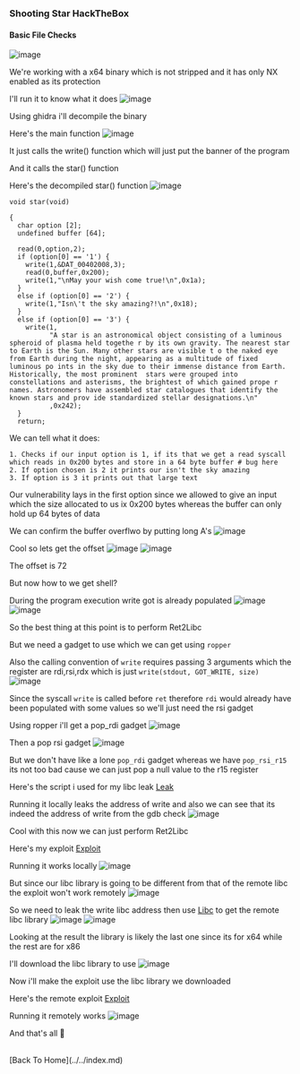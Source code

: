 <h3> Shooting Star HackTheBox </h3>

#### Basic File Checks
![image](https://user-images.githubusercontent.com/113513376/222980704-b15aee2b-5628-4df9-9a4a-bcecf033f4fb.png)

We're working with a x64 binary which is not stripped and it has only NX enabled as its protection

I'll run it to know what it does
![image](https://user-images.githubusercontent.com/113513376/222980846-a822afc4-927c-4ee2-89e3-3b69238e166f.png)

Using ghidra i'll decompile the binary

Here's the main function
![image](https://user-images.githubusercontent.com/113513376/222980933-c5983abb-50d8-4c67-97de-b179c2892bc1.png)

It just calls the write() function which will just put the banner of the program

And it calls the star() function

Here's the decompiled star() function
![image](https://user-images.githubusercontent.com/113513376/222981313-e4f10b47-00f1-4679-8485-fbf4b0f13fc5.png)

```
void star(void)

{
  char option [2];
  undefined buffer [64];
  
  read(0,option,2);
  if (option[0] == '1') {
    write(1,&DAT_00402008,3);
    read(0,buffer,0x200);
    write(1,"\nMay your wish come true!\n",0x1a);
  }
  else if (option[0] == '2') {
    write(1,"Isn\'t the sky amazing?!\n",0x18);
  }
  else if (option[0] == '3') {
    write(1,
          "A star is an astronomical object consisting of a luminous spheroid of plasma held togethe r by its own gravity. The nearest star to Earth is the Sun. Many other stars are visible t o the naked eye from Earth during the night, appearing as a multitude of fixed luminous po ints in the sky due to their immense distance from Earth. Historically, the most prominent  stars were grouped into constellations and asterisms, the brightest of which gained prope r names. Astronomers have assembled star catalogues that identify the known stars and prov ide standardized stellar designations.\n"
          ,0x242);
  }
  return;
```

We can tell what it does:

```
1. Checks if our input option is 1, if its that we get a read syscall which reads in 0x200 bytes and store in a 64 byte buffer # bug here
2. If option chosen is 2 it prints our isn't the sky amazing
3. If option is 3 it prints out that large text
```

Our vulnerability lays in the first option since we allowed to give an input which the size allocated to us ix 0x200 bytes whereas the buffer can only hold up 64 bytes of data

We can confirm the buffer overflwo by putting long A's 
![image](https://user-images.githubusercontent.com/113513376/222981958-cad8501f-f3ab-4065-a5d5-adf1869aff0f.png)

Cool so lets get the offset 
![image](https://user-images.githubusercontent.com/113513376/222982035-7d099617-69da-4fd6-964c-d7f2361a5ef4.png)
![image](https://user-images.githubusercontent.com/113513376/222982040-c19d1090-e7fe-4887-8bb9-660c3263d059.png)

The offset is 72

But now how to we get shell?

During the program execution write got is already populated
![image](https://user-images.githubusercontent.com/113513376/222982323-d937e0e8-179c-4fc2-8bb3-209ff0babe3a.png)
![image](https://user-images.githubusercontent.com/113513376/222982336-a91123fa-e5fc-4ceb-9638-60a78a52d5db.png)

So the best thing at this point is to perform Ret2Libc

But we need a gadget to use which we can get using `ropper`

Also the calling convention of `write` requires passing 3 arguments which the register are rdi,rsi,rdx which is just `write(stdout, GOT_WRITE, size)`
![image](https://user-images.githubusercontent.com/127159644/223857605-77786288-8dda-45cb-bc2b-deb7ee623136.png)

Since the syscall `write` is called before `ret` therefore `rdi` would already have been populated with some values so we'll just need the rsi gadget

Using ropper i'll get a pop_rdi gadget 
![image](https://user-images.githubusercontent.com/127159644/223857787-8f3a5f43-11a4-4ec5-87a8-04ced43a8766.png)

Then a pop rsi gadget
![image](https://user-images.githubusercontent.com/127159644/223858398-f9db78fc-9dd7-41ae-87f6-40fdf60693dc.png)

But we don't have like a lone `pop_rdi` gadget whereas we have `pop_rsi_r15` its not too bad cause we can just pop a null value to the r15 register

Here's the script i used for my libc leak [Leak](https://github.com/markuched13/markuched13.github.io/blob/main/solvescript/htb/pwn/shootingstar/leak.py)

Running it locally leaks the address of write and also we can see that its indeed the address of write from the gdb check
![image](https://user-images.githubusercontent.com/127159644/223860088-f3b49d65-d519-4790-84b8-20cd6a0ae830.png)

Cool with this now we can just perform Ret2Libc 

Here's my exploit [Exploit](https://github.com/markuched13/markuched13.github.io/blob/main/solvescript/htb/pwn/shootingstar/local_exploit.py)

Running it works locally
![image](https://user-images.githubusercontent.com/127159644/223864693-d8ced134-250c-4b12-a32f-161429dd19b1.png)

But since our libc library is going to be different from that of the remote libc the exploit won't work remotely
![image](https://user-images.githubusercontent.com/127159644/223864922-65ad26d2-1e97-47b2-a6e0-481cb766c93f.png)

So we need to leak the write libc address then use [Libc](https://libc.blukat.me/) to get the remote libc library
![image](https://user-images.githubusercontent.com/127159644/223865100-0edcae8d-c035-45a6-8151-7d46542ea2f5.png)
![image](https://user-images.githubusercontent.com/127159644/223865293-58fe930d-a12b-4bff-84fc-52e915db67a6.png)

Looking at the result the library is likely the last one since its for x64 while the rest are for x86

I'll download the libc library to use 
![image](https://user-images.githubusercontent.com/127159644/223865769-283c28f5-e09b-45d2-9e5b-e5c1915f74d6.png)

Now i'll make the exploit use the libc library we downloaded

Here's the remote exploit [Exploit](https://github.com/markuched13/markuched13.github.io/blob/main/solvescript/htb/pwn/shootingstar/remote_exploit.py)

Running it remotely works
![image](https://user-images.githubusercontent.com/127159644/223866286-21add3b6-f676-419a-9e24-7c606c8fd0cd.png)

And that's all 👻

<br> 
[Back To Home](../../index.md)
<br>
